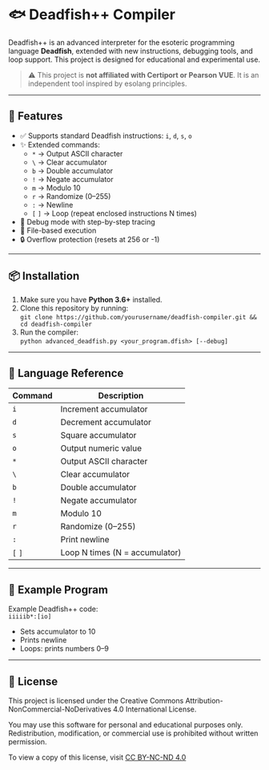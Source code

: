 # 🐟 Deadfish++ Compiler

Deadfish++ is an advanced interpreter for the esoteric programming language **Deadfish**, extended with new instructions, debugging tools, and loop support. This project is designed for educational and experimental use.

> ⚠️ This project is **not affiliated with Certiport or Pearson VUE**. It is an independent tool inspired by esolang principles.

---

## 🚀 Features

- ✅ Supports standard Deadfish instructions: `i`, `d`, `s`, `o`
- ✨ Extended commands:
  - `*` → Output ASCII character  
  - `\` → Clear accumulator  
  - `b` → Double accumulator  
  - `!` → Negate accumulator  
  - `m` → Modulo 10  
  - `r` → Randomize (0–255)  
  - `:` → Newline  
  - `[` `]` → Loop (repeat enclosed instructions N times)
- 🐞 Debug mode with step-by-step tracing
- 📂 File-based execution
- 🔒 Overflow protection (resets at 256 or -1)

---

## 📦 Installation

1. Make sure you have **Python 3.6+** installed.
2. Clone this repository by running:  
   `git clone https://github.com/yourusername/deadfish-compiler.git && cd deadfish-compiler`
3. Run the compiler:  
   `python advanced_deadfish.py <your_program.dfish> [--debug]`

---

## 🧠 Language Reference

| Command | Description                     |
|---------|---------------------------------|
| `i`     | Increment accumulator           |
| `d`     | Decrement accumulator           |
| `s`     | Square accumulator              |
| `o`     | Output numeric value            |
| `*`     | Output ASCII character          |
| `\`     | Clear accumulator               |
| `b`     | Double accumulator              |
| `!`     | Negate accumulator              |
| `m`     | Modulo 10                       |
| `r`     | Randomize (0–255)               |
| `:`     | Print newline                   |
| `[` `]` | Loop N times (N = accumulator)  |

---

## 🧪 Example Program

Example Deadfish++ code:  
`iiiiib*:[io]`

- Sets accumulator to 10  
- Prints newline  
- Loops: prints numbers 0–9

---

## 📄 License

This project is licensed under the Creative Commons Attribution-NonCommercial-NoDerivatives 4.0 International License.

You may use this software for personal and educational purposes only. Redistribution, modification, or commercial use is prohibited without written permission.

To view a copy of this license, visit [CC BY-NC-ND 4.0](https://creativecommons.org/licenses/by-nc-nd/4.0/)
